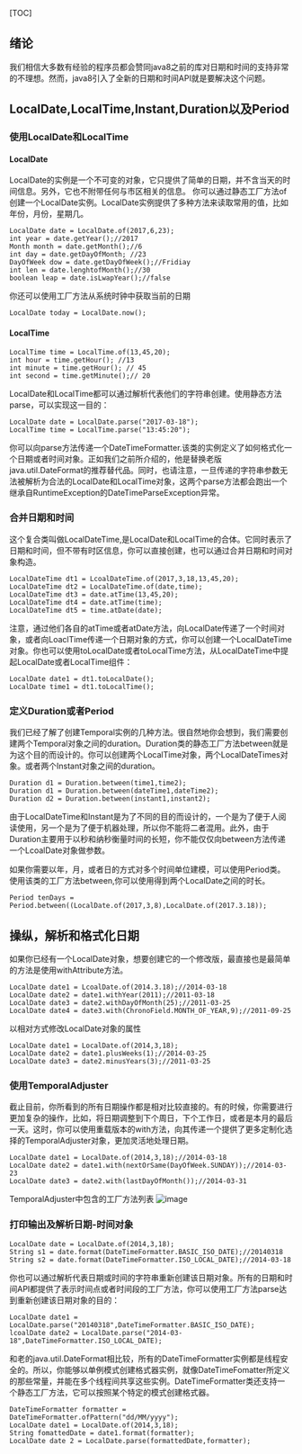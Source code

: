 [TOC]
## 绪论
我们相信大多数有经验的程序员都会赞同java8之前的库对日期和时间的支持非常的不理想。然而，java8引入了全新的日期和时间API就是要解决这个问题。
## LocalDate,LocalTime,Instant,Duration以及Period
### 使用LocalDate和LocalTime
#### LocalDate
LocalDate的实例是一个不可变的对象，它只提供了简单的日期，并不含当天的时间信息。另外，它也不附带任何与市区相关的信息。
你可以通过静态工厂方法of创建一个LocalDate实例。LocalDate实例提供了多种方法来读取常用的值，比如年份，月份，星期几。
```
LocalDate date = LocalDate.of(2017,6,23);
int year = date.getYear();//2017
Month month = date.getMonth();//6
int day = date.getDayOfMonth; //23
DayOfWeek dow = date.getDayOfWeek();//Fridiay
int len = date.lenghtofMonth();//30
boolean leap = date.isLwapYear();//false
```
你还可以使用工厂方法从系统时钟中获取当前的日期

```
LocalDate today = LocalDate.now();
```
#### LocalTime

```
LocalTime time = LocalTime.of(13,45,20);
int hour = time.getHour(); //13
int minute = time.getHour(); // 45 
int second = time.getMinute();// 20
```
LocalDate和LocalTime都可以通过解析代表他们的字符串创建。使用静态方法parse，可以实现这一目的：

```
LocalDate date = LocalDate.parse("2017-03-18");
LocalTime time = LocalTime.parse("13:45:20");
```
你可以向parse方法传递一个DateTimeFormatter.该类的实例定义了如何格式化一个日期或者时间对象。正如我们之前所介绍的，他是替换老版java.util.DateFormat的推荐替代品。同时，也请注意，一旦传递的字符串参数无法被解析为合法的LocalDate和LocalTime对象，这两个parse方法都会跑出一个继承自RuntimeException的DateTimeParseException异常。

### 合并日期和时间
这个复合类叫做LocalDateTime,是LocalDate和LocalTime的合体。它同时表示了日期和时间，但不带有时区信息，你可以直接创建，也可以通过合并日期和时间对象构造。

```
LocalDateTime dt1 = LcoalDateTime.of(2017,3,18,13,45,20);
LocalDateTime dt2 = LocalDateTime.of(date,time);
LocalDateTime dt3 = date.atTime(13,45,20);
LocalDateTime dt4 = date.atTime(time);
LocalDateTime dt5 = time.atDate(date);
```
注意，通过他们各自的atTime或者atDate方法，向LocalDate传递了一个时间对象，或者向LoaclTime传递一个日期对象的方式，你可以创建一个LocalDateTime对象。你也可以使用toLocalDate或者toLocalTime方法，从LocalDateTime中提起LocalDate或者LocalTime组件：

```
LocalDate date1 = dt1.toLocalDate();
LocalDate time1 = dt1.toLocalTime();
```
### 定义Duration或者Period
我们已经了解了创建Temporal实例的几种方法。很自然地你会想到，我们需要创建两个Temporal对象之间的duration。Duration类的静态工厂方法between就是为这个目的而设计的。你可以创建两个LocalTime对象，两个LocalDateTimes对象。或者两个Instant对象之间的duration。

```
Duration d1 = Duration.between(time1,time2);
Duration d1 = Duration.between(dateTime1,dateTime2);
Duration d2 = Duration.between(instant1,instant2);
```
由于LocalDateTime和Instant是为了不同的目的而设计的，一个是为了便于人阅读使用，另一个是为了便于机器处理，所以你不能将二者混用。此外，由于Duration主要用于以秒和纳秒衡量时间的长短，你不能仅仅向between方法传递一个LcoalDate对象做参数。

如果你需要以年，月，或者日的方式对多个时间单位建模，可以使用Period类。使用该类的工厂方法between,你可以使用得到两个LocalDate之间的时长。

```
Period tenDays = Period.between((LocalDate.of(2017,3,8),LocalDate.of(2017.3.18));
```
## 操纵，解析和格式化日期
如果你已经有一个LocalDate对象，想要创建它的一个修改版，最直接也是最简单的方法是使用withAttribute方法。

```
LocalDate date1 = LcoalDate.of(2014.3.18);//2014-03-18
LocalDate date2 = date1.withYear(2011);//2011-03-18
LocalDate date3 = date2.withDayOfMonth(25);//2011-03-25
LocalDate date4 = date3.with(ChronoField.MONTH_OF_YEAR,9);//2011-09-25
```
以相对方式修改LocalDate对象的属性

```
LocalDate date1 = LocalDate.of(2014,3,18);
LocalDate date2 = date1.plusWeeks(1);//2014-03-25
LocalDate date3 = date2.minusYears(3);//2011-03-25
```
### 使用TemporalAdjuster
截止目前，你所看到的所有日期操作都是相对比较直接的。有的时候，你需要进行更加复杂的操作，比如，将日期调整到下个周日，下个工作日，或者是本月的最后一天。这时，你可以使用重载版本的with方法，向其传递一个提供了更多定制化选择的TemporalAdjuster对象，更加灵活地处理日期。

```
LocalDate date1 = LocalDate.of(2014,3,18);//2014-03-18
LocalDate date2 = date1.with(nextOrSame(DayOfWeek.SUNDAY));//2014-03-23
LocalDate date3 = date2.with(lastDayOfMonth());//2014-03-31
```
TemporalAdjuster中包含的工厂方法列表
![image](http://opy4iwqsf.bkt.clouddn.com/WX20170623-145830@2x.png)
### 打印输出及解析日期-时间对象

```
LocalDate date = LocalDate.of(2014,3,18);
String s1 = date.format(DateTimeFormatter.BASIC_ISO_DATE);//20140318
String s2 = date.format(DateTimeFormatter.ISO_LOCAL_DATE);//2014-03-18
```
你也可以通过解析代表日期或时间的字符串重新创建该日期对象。所有的日期和时间API都提供了表示时间点或者时间段的工厂方法，你可以使用工厂方法parse达到重新创建该日期对象的目的：

```
LocalDate date1 = LocalDate.parse("20140318",DateTimeFormatter.BASIC_ISO_DATE);
lcoalDate date2 = LocalDate.parse("2014-03-18",DateTimeFormatter.ISO_LOCAL_DATE);
```
和老的java.util.DateFormat相比较，所有的DateTimeFormatter实例都是线程安全的。所以，你能够以单例模式创建格式器实例，就像DateTimeFomatter所定义的那些常量，并能在多个线程间共享这些实例。DateTimeFormatter类还支持一个静态工厂方法，它可以按照某个特定的模式创建格式器。

```
DateTimeFormatter formatter = DateTimeFormatter.ofPattern("dd/MM/yyyy");
LocalDate date1 = LocalDate.of(2014,3,18);
String fomattedDate = date1.format(formatter);
LocalDate date 2 = LocalDate.parse(formattedDate,formatter);
```

